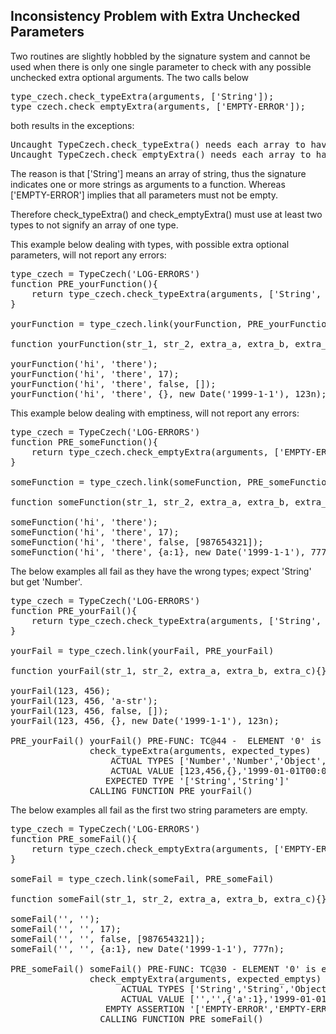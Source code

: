 




## Inconsistency Problem with Extra Unchecked Parameters

Two routines are slightly hobbled by the signature system and cannot be used when there is
only one single parameter to check with any possible unchecked extra optional arguments.
The two calls below 
<pre>
type_czech.check_typeExtra(arguments, ['String']);
type_czech.check_emptyExtra(arguments, ['EMPTY-ERROR']);
</pre>

both results in the exceptions:
<pre>
Uncaught TypeCzech.check_typeExtra() needs each array to have at least two types to work
Uncaught TypeCzech.check_emptyExtra() needs each array to have at least two types to work
</pre>

The reason is that ['String'] means an array of string, thus the signature indicates
one or more strings as arguments to a function. Whereas ['EMPTY-ERROR'] implies that
all parameters must not be empty.


Therefore check_typeExtra() and check_emptyExtra() must use at least two types to not 
signify an array of one type.

This example below dealing with types, with possible extra optional parameters, will not report any errors:
<pre>
type_czech = TypeCzech('LOG-ERRORS')
function PRE_yourFunction(){
    return type_czech.check_typeExtra(arguments, ['String', 'String']);
}

yourFunction = type_czech.link(yourFunction, PRE_yourFunction)

function yourFunction(str_1, str_2, extra_a, extra_b, extra_c){}

yourFunction('hi', 'there');
yourFunction('hi', 'there', 17);
yourFunction('hi', 'there', false, []);
yourFunction('hi', 'there', {}, new Date('1999-1-1'), 123n);
</pre>


This example below dealing with emptiness, will not report any errors:
<pre>
type_czech = TypeCzech('LOG-ERRORS')
function PRE_someFunction(){
    return type_czech.check_emptyExtra(arguments, ['EMPTY-ERROR', 'EMPTY-ERROR']);
}

someFunction = type_czech.link(someFunction, PRE_someFunction)

function someFunction(str_1, str_2, extra_a, extra_b, extra_c){}

someFunction('hi', 'there');
someFunction('hi', 'there', 17);
someFunction('hi', 'there', false, [987654321]);
someFunction('hi', 'there', {a:1}, new Date('1999-1-1'), 777n);
</pre>


The below examples all fail as they have the wrong types; expect 'String' but get 'Number'.

<pre>
type_czech = TypeCzech('LOG-ERRORS')
function PRE_yourFail(){
    return type_czech.check_typeExtra(arguments, ['String', 'String']);
}

yourFail = type_czech.link(yourFail, PRE_yourFail)

function yourFail(str_1, str_2, extra_a, extra_b, extra_c){}

yourFail(123, 456);
yourFail(123, 456, 'a-str');
yourFail(123, 456, false, []);
yourFail(123, 456, {}, new Date('1999-1-1'), 123n);

PRE_yourFail() yourFail() PRE-FUNC: TC@44 -  ELEMENT '0' is assumed to be a 'String', but is mistakenly a 'Number'.
               check_typeExtra(arguments, expected_types)
                   ACTUAL TYPES ['Number','Number','Object','Date','BigInt']
                   ACTUAL VALUE [123,456,{},'1999-01-01T00:00:00.000Z',123n]
                  EXPECTED TYPE '['String','String']'
               CALLING FUNCTION PRE_yourFail()
</pre>

The below examples all fail as the first two string parameters are empty.
<pre>
type_czech = TypeCzech('LOG-ERRORS')
function PRE_someFail(){
    return type_czech.check_emptyExtra(arguments, ['EMPTY-ERROR', 'EMPTY-ERROR']);
}

someFail = type_czech.link(someFail, PRE_someFail)

function someFail(str_1, str_2, extra_a, extra_b, extra_c){}

someFail('', '');
someFail('', '', 17);
someFail('', '', false, [987654321]);
someFail('', '', {a:1}, new Date('1999-1-1'), 777n);

PRE_someFail() someFail() PRE-FUNC: TC@30 - ELEMENT '0' is erroneously empty :
               check_emptyExtra(arguments, expected_emptys)
                     ACTUAL TYPES ['String','String','Object','Date','BigInt']
                     ACTUAL VALUE ['','',{'a':1},'1999-01-01T00:00:00.000Z',777n]
                  EMPTY ASSERTION '['EMPTY-ERROR','EMPTY-ERROR']'
                 CALLING FUNCTION PRE_someFail()
</pre>
